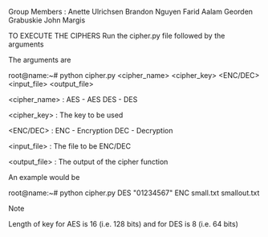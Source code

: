 Group Members : Anette Ulrichsen Brandon Nguyen Farid Aalam Georden Grabuskie John Margis

TO EXECUTE THE CIPHERS
Run the cipher.py file followed by the arguments

The arguments are

root@name:~# python cipher.py <cipher_name> <cipher_key> <ENC/DEC> <input_file> <output_file>

<cipher_name> : AES - AES
                DES - DES
              
<cipher_key> : The key to be used

<ENC/DEC> : ENC - Encryption
            DEC - Decryption

<input_file> : The file to be ENC/DEC

<output_file> : The output of the cipher function

An example would be

root@name:~# python cipher.py DES "01234567" ENC small.txt smallout.txt

Note

Length of key for AES is 16 (i.e. 128 bits) and for DES is 8 (i.e. 64 bits)
